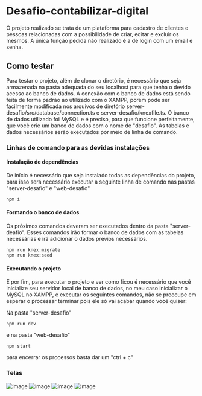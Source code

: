 # Desafio-contabilizar-digital

  O projeto realizado se trata de um plataforma para cadastro de clientes e pessoas relacionadas com a possibilidade de criar, editar e excluir os mesmos. A única função pedida não realizado é a de login com um email e senha.

## Como testar

  Para testar o projeto, além de clonar o diretório, é necessário que seja armazenada na pasta adequada do seu localhost para que tenha o devido acesso ao banco de dados.
A conexão com o banco de dados está sendo feita de forma padrão ao utilizado com o XAMPP, porém pode ser facilmente modificada nos arquivos de diretório server-desafio/src/database/connection.ts e server-desafio/knexfile.ts.
  O banco de dados utilizado foi MySQL e é preciso, para que funcione perfeitamente, que você crie um banco de dados com o nome de "desafio". As tabelas e dados necessários serão executados por meio de linha de comando.
  
### Linhas de comando para as devidas instalações
  
#### Instalação de dependências
  De início é necessário que seja instalado todas as dependências do projeto, para isso será necessário executar a seguinte linha de comando nas pastas "server-desafio" e "web-desafio"
```
npm i
```

#### Formando o banco de dados

  Os próximos comandos deveram ser executados dentro da pasta "server-deafio". Esses comandos irão formar o banco de dados com as tabelas necessárias e irá adicionar o dados prévios necessários. 
 ```
npm run knex:migrate
npm run knex:seed
```

#### Executando o projeto
  E por fim, para executar o projeto e ver como ficou é necessário que você inicialize seu servidor local de banco de dados, no meu caso inicializar o MySQL no XAMPP, e executar os seguintes comandos, não se preocupe em esperar o processar terminar pois ele só vai acabar quando você quiser:

Na pasta "server-desafio"
```
npm run dev
```

e na pasta "web-desafio"
```
npm start
```

para encerrar os processos basta dar um "ctrl + c"

### Telas

![image](https://user-images.githubusercontent.com/51883509/128617450-07be8ccc-3a3e-44a1-b548-c89ac82d5639.png)
![image](https://user-images.githubusercontent.com/51883509/128617463-25340bf7-566a-48bc-8cb3-a8f6a9f7fbdb.png)
![image](https://user-images.githubusercontent.com/51883509/128617470-f8cc5040-46dd-4dbe-baaf-2ace362be587.png)
![image](https://user-images.githubusercontent.com/51883509/128617479-a4f6e2fd-246b-4fc9-bbf9-57daf87bccbf.png)
